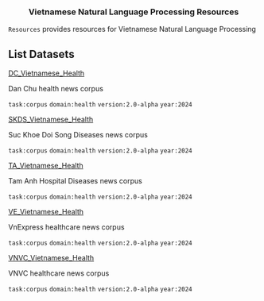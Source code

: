 <h3 align="center">
    Vietnamese Natural Language Processing Resources
</h3>

`Resources` provides resources for Vietnamese Natural Language Processing

## List Datasets

[DC_Vietnamese_Health](resources/corpus/DC_Vietnamese_Heatlh/)

Dan Chu health news corpus

`task:corpus` `domain:health` `version:2.0-alpha` `year:2024`

[SKDS_Vietnamese_Health](resources/corpus/SKDS_Vietnamese_Health/)

Suc Khoe Doi Song Diseases news corpus

`task:corpus` `domain:health` `version:2.0-alpha` `year:2024`

[TA_Vietnamese_Health](resources/corpus/TA_Vietnamese_Health/)

Tam Anh Hospital Diseases news corpus

`task:corpus` `domain:health` `version:2.0-alpha` `year:2024`

[VE_Vietnamese_Health](resources/corpus/TA_Vietnamese_Health/)

VnExpress healthcare news corpus

`task:corpus` `domain:health` `version:2.0-alpha` `year:2024`

[VNVC_Vietnamese_Health](resources/corpus/VNVC_Vietnamese_Health/)

VNVC healthcare news corpus

`task:corpus` `domain:health` `version:2.0-alpha` `year:2024`
